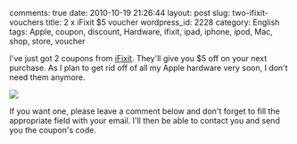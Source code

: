 comments: true
date: 2010-10-19 21:26:44
layout: post
slug: two-ifixit-vouchers
title: 2 x iFixit $5 voucher
wordpress_id: 2228
category: English
tags: Apple, coupon, discount, Hardware, ifixit, ipad, iphone, ipod, Mac, shop, store, voucher

I've just got 2 coupons from [iFixit](http://www.ifixit.com/Parts-Store). They'll give you $5 off on your next purchase. As I plan to get rid off of all my Apple hardware very soon, I don't need them anymore.

[![](http://kevin.deldycke.com/wp-content/uploads/2010/10/ifixit-voucher-300x107.jpg)](http://kevin.deldycke.com/wp-content/uploads/2010/10/ifixit-voucher.jpg)

If you want one, please leave a comment below and don't forget to fill the appropriate field with your email. I'll then be able to contact you and send you the coupon's code.
